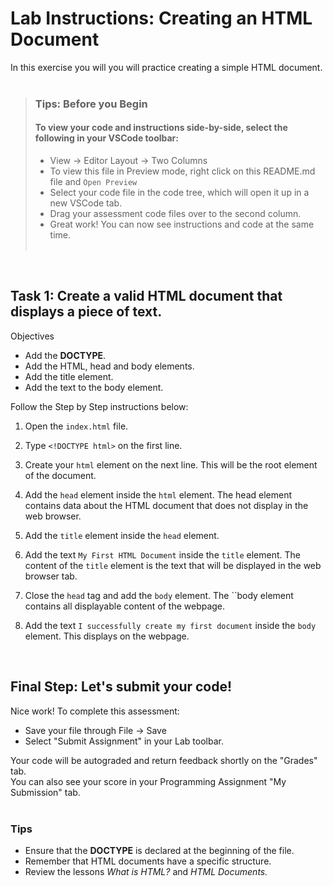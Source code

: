 # Lab Instructions: Creating an HTML Document

In this exercise you will you will practice creating a simple HTML document.<br><br>

> ### **Tips: Before you Begin**
> #### **To view your code and instructions side-by-side**, select the following in your VSCode toolbar:
> - View -> Editor Layout -> Two Columns
> - To view this file in Preview mode, right click on this README.md file and `Open Preview`
> - Select your code file in the code tree, which will open it up in a new VSCode tab.
> - Drag your assessment code files over to the second column. 
> - Great work! You can now see instructions and code at the same time. 
 <br><br> 
 
<br>

## Task 1: Create a valid HTML document that displays a piece of text.

Objectives
- Add the **DOCTYPE**.
- Add the HTML, head and body elements.
- Add the title element.
- Add the text to the body element.

Follow the Step by Step instructions below:

1. Open the `index.html` file.

2. Type `<!DOCTYPE html>` on the first line.

3. Create your `html` element on the next line. This will be the root element of the document.

4. Add the `head` element inside the `html` element. The head element contains data about the HTML document that does not display in the web browser.  

5. Add the `title` element inside the `head` element.

6. Add the text `My First HTML Document` inside the `title` element. The content of the `title` element is the text that will be displayed in the web browser tab.   

7. Close the `head` tag and add the `body` element. The ``body element contains all displayable content of the webpage.

8. Add the text `I successfully create my first document` inside the `body` element. This displays on the webpage. 


<br>



## Final Step: Let's submit your code!
Nice work! To complete this assessment:
- Save your file through File -> Save 
- Select "Submit Assignment" in your Lab toolbar. 

Your code will be autograded and return feedback shortly on the "Grades" tab.  
You can also see your score in your Programming Assignment "My Submission" tab.
<br> <br> 

### Tips

* Ensure that the **DOCTYPE** is declared at the beginning of the file.
* Remember that HTML documents have a specific structure.
* Review the lessons *What is HTML?* and *HTML Documents.*